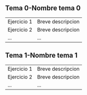 ## Tema 0-Nombre tema 0

|   |  |
| ------------- | ------------- |
| Ejercicio 1  | Breve descripcion |
| Ejercicio 2 | Breve descripcion  |
| ... | ...  |

## Tema 1-Nombre tema 1

|   |  |
| ------------- | ------------- |
| Ejercicio 1  | Breve descripcion |
| Ejercicio 2 | Breve descripcion  |
| ... | ...  |
